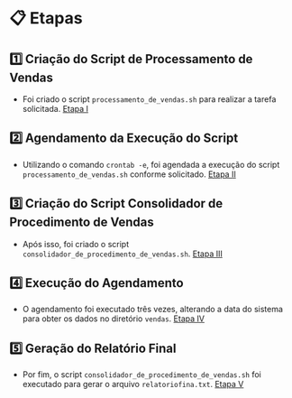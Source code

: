 # 📋 Etapas

## 1️⃣ Criação do Script de Processamento de Vendas
- Foi criado o script `processamento_de_vendas.sh` para realizar a tarefa solicitada.
  [Etapa I](etapa-1/ecommerce/processamento_de_vendas.sh)

## 2️⃣ Agendamento da Execução do Script
- Utilizando o comando `crontab -e`, foi agendada a execução do script `processamento_de_vendas.sh` conforme solicitado.
  [Etapa II](etapa-1/ecommerce/comando_de_agendamento.txt)

## 3️⃣ Criação do Script Consolidador de Procedimento de Vendas
- Após isso, foi criado o script `consolidador_de_procedimento_de_vendas.sh`.
  [Etapa III](etapa-1/ecommerce/consolidador_de_procedimento_de_vendas.sh)

## 4️⃣ Execução do Agendamento
- O agendamento foi executado três vezes, alterando a data do sistema para obter os dados no diretório `vendas`.
  [Etapa IV](etapa-1/ecommerce/vendas/)

## 5️⃣ Geração do Relatório Final
- Por fim, o script `consolidador_de_procedimento_de_vendas.sh` foi executado para gerar o arquivo `relatoriofina.txt`.
  [Etapa V](etapa-1/ecommerce/relatoriofina.txt)


